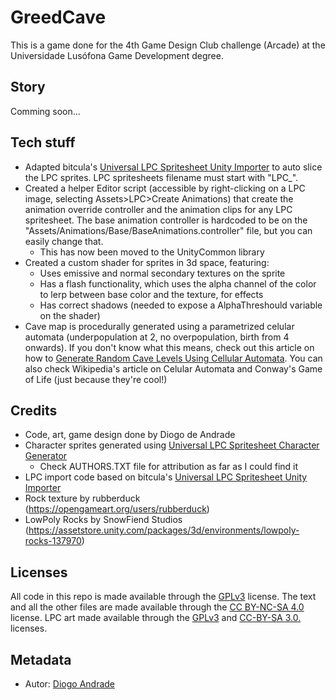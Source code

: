 # GreedCave

This is a game done for the 4th Game Design Club challenge (Arcade) at the Universidade Lusófona Game Development degree.

## Story

Comming soon...

## Tech stuff

* Adapted bitcula's [Universal LPC Spritesheet Unity Importer] to auto slice the LPC sprites. LPC spritesheets filename must start with "LPC_".
* Created a helper Editor script (accessible by right-clicking on a LPC image, selecting Assets>LPC>Create Animations) that create the animation override controller and the animation clips for any LPC spritesheet. The base animation controller is hardcoded to be on the "Assets/Animations/Base/BaseAnimations.controller" file, but you can easily change that.
  * This has now been moved to the UnityCommon library
* Created a custom shader for sprites in 3d space, featuring:
  * Uses emissive and normal secondary textures on the sprite
  * Has a flash functionality, which uses the alpha channel of the color to lerp between base color and the texture, for effects
  * Has correct shadows (needed to expose a AlphaThreshould variable on the shader)
* Cave map is procedurally generated using a parametrized celular automata (underpopulation at 2, no overpopulation, birth from 4 onwards). If you don't know what this means, check out this article on how to [Generate Random Cave Levels Using Cellular Automata]. You can also check Wikipedia's article on Celular Automata and Conway's Game of Life (just because they're cool!)

## Credits

* Code, art, game design done by Diogo de Andrade
* Character sprites generated using [Universal LPC Spritesheet Character Generator]
  * Check AUTHORS.TXT file for attribution as far as I could find it
* LPC import code based on bitcula's [Universal LPC Spritesheet Unity Importer]
* Rock texture by rubberduck (https://opengameart.org/users/rubberduck)
* LowPoly Rocks by SnowFiend Studios (https://assetstore.unity.com/packages/3d/environments/lowpoly-rocks-137970)

## Licenses

All code in this repo is made available through the [GPLv3] license.
The text and all the other files are made available through the 
[CC BY-NC-SA 4.0] license.
LPC art made available through the [GPLv3] and [CC-BY-SA 3.0.] licenses.

## Metadata

* Autor: [Diogo Andrade][]

[Diogo Andrade]:https://github.com/DiogoDeAndrade
[GPLv3]:https://www.gnu.org/licenses/gpl-3.0.en.html
[CC-BY-SA 3.0.]:http://creativecommons.org/licenses/by-sa/3.0/
[CC BY-NC-SA 4.0]:https://creativecommons.org/licenses/by-nc-sa/4.0/
[Bfxr]:https://www.bfxr.net/
[Universal LPC Spritesheet Character Generator]:https://sanderfrenken.github.io/Universal-LPC-Spritesheet-Character-Generator/
[Universal LPC Spritesheet Unity Importer]:https://github.com/bitcula/Universal-LPC-Spritesheet-Unity-Importer
[Generate Random Cave Levels Using Cellular Automata]:https://gamedevelopment.tutsplus.com/tutorials/generate-random-cave-levels-using-cellular-automata--gamedev-9664
